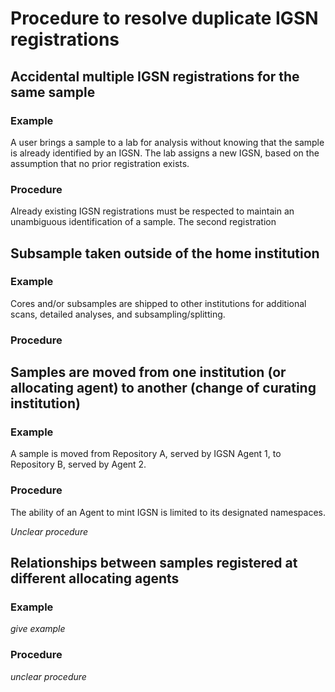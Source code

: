 # Procedure to resolve duplicate IGSN registrations

## Accidental multiple IGSN registrations for the same sample
### Example

A user brings a sample to a lab for analysis without knowing that the sample is already identified by an IGSN.
The lab assigns a new IGSN, based on the assumption that no prior registration exists.

### Procedure

Already existing IGSN registrations must be respected to maintain an unambiguous identification of a sample. 
The second registration 

## Subsample taken outside of the home institution

### Example

Cores and/or subsamples are shipped to other institutions for additional scans, detailed analyses, and subsampling/splitting.

### Procedure

## Samples are moved from one institution (or allocating agent) to another (change of curating institution)

### Example

A sample is moved from Repository A, served by IGSN Agent 1, to Repository B, served by Agent 2.

### Procedure

The ability of an Agent to mint IGSN is limited to its designated namespaces. 

*Unclear procedure*


## Relationships between samples registered at different allocating agents

### Example

*give example*

### Procedure

*unclear procedure*
